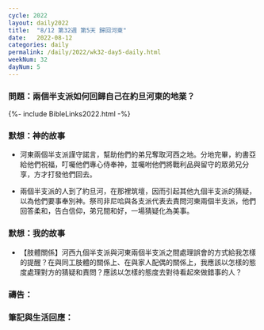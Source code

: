 ```yaml
---
cycle: 2022
layout: daily2022
title:  "8/12 第32週 第5天 歸回河東"
date:   2022-08-12
categories: daily
permalink: /daily/2022/wk32-day5-daily.html
weekNum: 32
dayNum: 5
---
```


### 問題：兩個半支派如何回歸自己在約旦河東的地業？

{%- include BibleLinks2022.html -%}

### 默想：神的故事 
+ 河東兩個半支派謹守諾言，幫助他們的弟兄奪取河西之地。分地完畢，約書亞給他們祝福，叮囑他們專心侍奉神，並囑咐他們將戰利品與留守的眾弟兄分享，方才打發他們回去。

+ 兩個半支派的人到了約旦河，在那裡筑壇，因而引起其他九個半支派的猜疑，以為他們要事奉別神。祭司非尼哈與各支派代表去責問河東兩個半支派，他們回答柔和，告白信仰，弟兄間和好，一場猜疑化為美事。

### 默想：我的故事 
+ 【肢體關係】河西九個半支派與河東兩個半支派之間處理誤會的方式給我怎樣的提醒？在與同工肢體的關係上、在與家人配偶的關係上，我應該以怎樣的態度處理對方的猜疑和責問？應該以怎樣的態度去對待看起來做錯事的人？

### 禱告：

### 筆記與生活回應：
